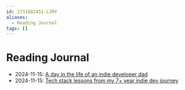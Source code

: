 ```yaml
---
id: 1731682451-LJRY
aliases:
  - Reading Journal
tags: []
---
```


# Reading Journal

- 2024-11-15: [A day in the life of an indie developer dad](https://www.devas.life/a-day-in-the-life-of-a-parenting-solo-developer/)
- 2024-11-15: [Tech stack lessons from my 7+ year indie dev journey](https://www.devas.life/tech-choices-for-continuing-indie-development-for-over-7-years/)
